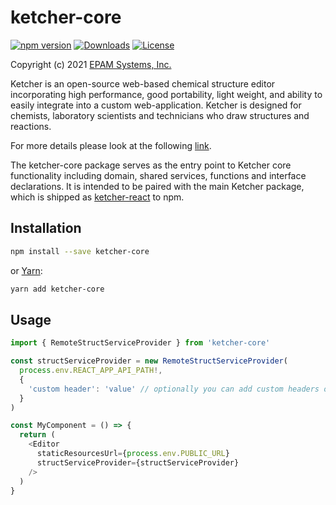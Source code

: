 # ketcher-core

[![npm version](https://img.shields.io/npm/v/ketcher-core)](https://www.npmjs.com/package/ketcher-core)
[![Downloads](https://img.shields.io/npm/dm/ketcher-core)](https://www.npmjs.com/package/ketcher-core)
[![License](https://img.shields.io/badge/License-Apache%202.0-blue.svg)](https://opensource.org/licenses/Apache-2.0)

Copyright (c) 2021 [EPAM Systems, Inc.](https://www.epam.com/)

Ketcher is an open-source web-based chemical structure editor incorporating high performance, good portability, light weight, and ability to easily integrate into a custom web-application. Ketcher is designed for chemists, laboratory scientists and technicians who draw structures and reactions.

For more details please look at the following [link](https://github.com/epam/ketcher/blob/master/README.md).

The ketcher-core package serves as the entry point to Ketcher core functionality including domain, shared services, functions and interface declarations. It is intended to be paired with the main Ketcher package, which is shipped as [ketcher-react](https://www.npmjs.com/package/ketcher-react) to npm.

## Installation

```sh
npm install --save ketcher-core
```

or [Yarn](https://yarnpkg.com/):

```sh
yarn add ketcher-core
```

## Usage

```js
import { RemoteStructServiceProvider } from 'ketcher-core'

const structServiceProvider = new RemoteStructServiceProvider(
  process.env.REACT_APP_API_PATH!,
  {
    'custom header': 'value' // optionally you can add custom headers object 
  }
)

const MyComponent = () => {
  return (
    <Editor
      staticResourcesUrl={process.env.PUBLIC_URL}
      structServiceProvider={structServiceProvider}
    />
  )
}
```
